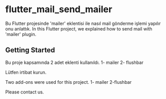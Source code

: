 # flutter_mail_send_mailer

Bu Flutter projesinde 'mailer' eklentisi ile nasıl mail gönderme işlemi yapılır onu anlattık.
In this Flutter project, we explained how to send mail with 'mailer' plugin.

## Getting Started

Bu proje kapsamında 2 adet eklenti kullanıldı.
1- mailer
2- flushbar

Lütfen irtibat kurun.


Two add-ons were used for this project.
1- mailer
2-flushbar

Please contact us.
